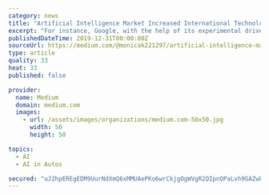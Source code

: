 ```yaml
---
category: news
title: "Artificial Intelligence Market Increased International Technology Trade Opening New Opportunities 2026"
excerpt: "For instance, Google, with the help of its experimental driverless technology has transformed cars including, Toyota Prius. Integration of various tools by artificial intelligence has helped in ..."
publishedDateTime: 2019-12-31T00:00:00Z
sourceUrl: https://medium.com/@monicak221297/artificial-intelligence-market-increased-international-technology-trade-opening-new-opportunities-264224a5a10
type: article
quality: 33
heat: 33
published: false

provider:
  name: Medium
  domain: medium.com
  images:
    - url: /assets/images/organizations/medium.com-50x50.jpg
      width: 50
      height: 50

topics:
  - AI
  - AI in Autos

secured: "uJ2hpEREgEDM9UurNdXmQ6xMMUAePKo6wrCkjgOgWVgR2QIpnOPaLvh9GAZwbPldBX/BPfy+I722Y15uXwT5ub4IhC8hFn+XwqJSpKEs+Zzsy1MT5Y8KAz2XN9KP9JX4NsmG8BzyO404whwswZxnG2O89zGsb3LR94xsBuo4zDpz4Yt7nSWWtUPFglAz+vxYCGTc1wwTYjhv72u/5OQOWqLaFq7z29Ghb/LdO2umJ3wgKAsYw7VY/ip6wl/ilC+jKnvamvcZ+v6kgV/c3jQl5ZDTFMFsUWXWcTAMq7mO930=;7R2OlwyzukRDrAem16wisA=="
---
```


